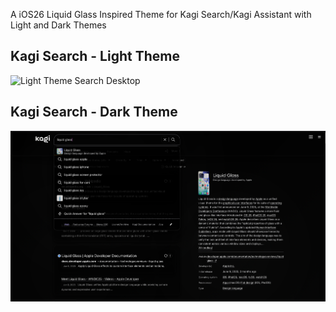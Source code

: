 A iOS26 Liquid Glass Inspired Theme for Kagi Search/Kagi Assistant with Light and Dark Themes

## Kagi Search - Light Theme
<img src="screenshots/light-search.png" width="600" alt="Light Theme Search Desktop">

## Kagi Search - Dark Theme
<img src="screenshots/dark-search.png" width="600" alt="Dark Theme Search Desktop">